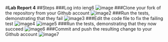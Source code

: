 #**Lab Report 4**
##Steps
###Log into ieng6
![image](https://cdn.discordapp.com/attachments/776858501720178758/1079533945978376233/image.png)
###Clone your fork of the repository from your Github account
![image2](https://cdn.discordapp.com/attachments/776858501720178758/1079534332898705458/image.png)
###Run the tests, demonstrating that they fail
![image3](https://cdn.discordapp.com/attachments/776858501720178758/1079535014133379183/image.png)
###Edit the code file to fix the failing test
![image4](https://cdn.discordapp.com/attachments/776858501720178758/1079537414936215602/image.png)
![image5](https://cdn.discordapp.com/attachments/776858501720178758/1079537734714130523/image.png)
###Run the tests, demonstrating that they now succeed
![image6](https://cdn.discordapp.com/attachments/776858501720178758/1079538404515139736/image.png)
###Commit and push the resulting change to your Github account
![image7](https://cdn.discordapp.com/attachments/776858501720178758/1079539010889863228/image.png)
